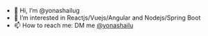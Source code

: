 - 👋 Hi, I’m @yonashailug
- 👀 I’m interested in Reactjs/Vuejs/Angular and Nodejs/Spring Boot
- 📫 How to reach me: DM me [@yonashailu](https://twitter.com/yonashailu)

<!---
yonashailug/yonashailug is a ✨ special ✨ repository because its `README.md` (this file) appears on your GitHub profile.
You can click the Preview link to take a look at your changes.
--->
